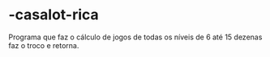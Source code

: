 # -casalot-rica
Programa que faz o cálculo de jogos de todas os níveis de 6 até 15 dezenas faz o troco e retorna.
